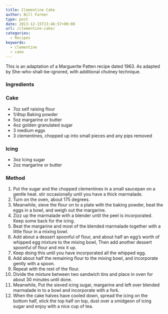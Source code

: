```yaml
---
title: Clementine Cake
author: Bill Farmer
type: post
date: 2013-12-15T13:46:57+00:00
url: /clementine-cake/
categories:
  - Recipes
keywords:
  - clementine
  - cake
---
```

This is an adaptation of a Marguerite Patten recipe dated 1963. As adapted by She-who-shall-be-ignored, with additional chutney technique.

### Ingredients

### Cake

  * 7oz self raising flour
  * 1/4tsp Baking powder
  * 5oz margarine or butter
  * 4oz golden granulated sugar
  * 3 medium eggs
  * 3 clementines, chopped up into small pieces and any pips removed

### Icing

  * 3oz Icing sugar
  * 2oz margarine or butter

### Method

  1. Put the sugar and the chopped clementines in a small saucepan on a gentle heat. stir occasionally until you have a thick marmalade.
  2. Turn on the oven, about 175 degrees.
  3. Meanwhile, sieve the flour on to a plate with the baking powder, beat the eggs in a bowl, and weigh out the margarine.
  4. Zizz up the marmalade with a blender until the peel is incorporated. Keep some back for the icing.
  5. Beat the margarine and most of the blended marmalade together with a little flour in a mixing bowl.
  6. Add about a dessert spoonful of flour, and about half an egg&#8217;s worth of whipped egg mixture to the mixing bowl, Then add another dessert spoonful of flour and mix it up.
  7. Keep doing this until you have incorporated all the whipped egg.
  8. Add about half the remaining flour to the mixing bowl, and incorporate gently with a spoon.
  9. Repeat with the rest of the flour.
 10. Divide the mixture between two sandwich tins and place in oven for about 30 minutes until done.
 11. Meanwhile, Put the sieved icing sugar, margarine and left over blended marmalade in to a bowl and incorporate with a fork.
 12. When the cake halves have cooled down, spread the icing on the bottom half, stick the top half on top, dust over a smidgeon of icing sugar and enjoy with a nice cup of tea.
